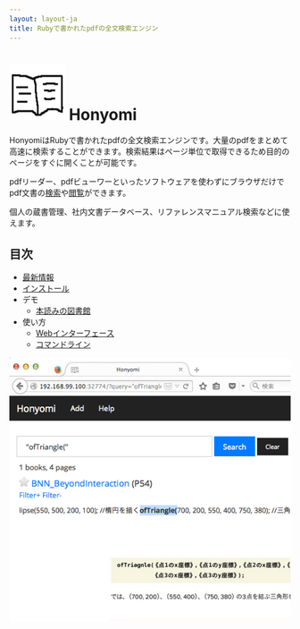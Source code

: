```yaml
---
layout: layout-ja
title: Rubyで書かれたpdfの全文検索エンジン
---
```

# <img width="100" height="100" src="/images/honyomi-icon.png"> Honyomi 

HonyomiはRubyで書かれたpdfの全文検索エンジンです。大量のpdfをまとめて高速に検索することができます。検索結果はページ単位で取得できるため目的のページをすぐに開くことが可能です。

pdfリーダー、pdfビューワーといったソフトウェアを使わずにブラウザだけでpdf文書の[検索](http://honyomi.ongaeshi.me/?query=%E6%97%A5%E6%9C%AC%E8%AA%9E+%E7%89%B9%E5%BE%B4)や[閲覧](http://honyomi.ongaeshi.me/v/6)ができます。

個人の蔵書管理、社内文書データベース、リファレンスマニュアル検索などに使えます。

## 目次

- [最新情報](./news.html)
- [インストール](./install.html)
- デモ
  - [本読みの図書館](http://honyomi.ongaeshi.me/)
- 使い方
  - [Webインターフェース]()
  - [コマンドライン]()

<img alt='honyomi' src='https://raw.githubusercontent.com/ongaeshi/honyomi/master/images/honyomi-01.png' />

